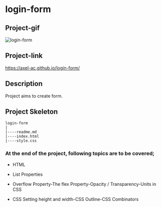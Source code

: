 # login-form
## Project-gif 
![login-form](https://user-images.githubusercontent.com/102467587/209473725-4c29c1c9-67b6-4a38-a605-677d20021a57.gif)
## Project-link
https://axel-ac.github.io/login-form/
## Description
Project aims to create form.
## Project Skeleton

```
login-form
|
|----readme.md           
|----index.html  
|----style.css
```

### At the end of the project, following topics are to be covered;

- HTML 

- List Properties

- Overflow Property-The flex Property-Opacity / Transparency-Units in CSS

- CSS Setting height and width-CSS Outline-CSS Combinators
